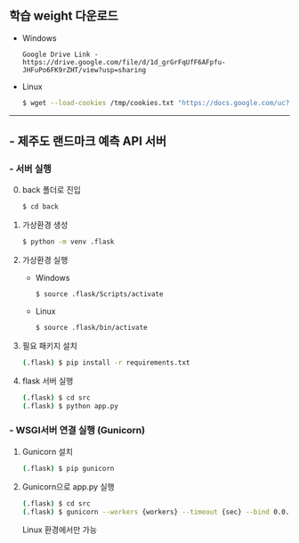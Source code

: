 ## 학습 weight 다운로드   

  - Windows
    ```
    Google Drive Link - https://drive.google.com/file/d/1d_grGrFqUfF6AFpfu-JHFuPo6FK9rZHT/view?usp=sharing
    ```
  - Linux
    ```sh
    $ wget --load-cookies /tmp/cookies.txt "https://docs.google.com/uc?export=download&confirm=$(wget --quiet --save-cookies /tmp/cookies.txt --keep-session-cookies --no-check-certificate 'https://docs.google.com/uc?export=download&id=1d_grGrFqUfF6AFpfu-JHFuPo6FK9rZHT' -O- | sed -rn 's/.*confirm=([0-9A-Za-z_]+).*/\1\n/p')&id=1d_grGrFqUfF6AFpfu-JHFuPo6FK9rZHT" -O model.h5 && rm -rf /tmp/cookies.txt
    ```

---

## - 제주도 랜드마크 예측 API 서버

### - 서버 실행
0. back 폴더로 진입
   ```sh
   $ cd back
   ```

1. 가상환경 생성
    ```sh
    $ python -m venv .flask
    ```
2. 가상환경 실행
    - Windows
      ```sh
      $ source .flask/Scripts/activate
      ```
    - Linux
      ```sh
      $ source .flask/bin/activate
      ```
3. 필요 패키지 설치
    ```sh
    (.flask) $ pip install -r requirements.txt
    ```
4. flask 서버 실행
    ```sh
    (.flask) $ cd src
    (.flask) $ python app.py
    ```
### - WSGI서버 연결 실행 (Gunicorn)
1. Gunicorn 설치
    ```sh
    (.flask) $ pip gunicorn
    ```
2. Gunicorn으로 app.py 실행
    ```sh
    (.flask) $ cd src
    (.flask) $ gunicorn --workers {workers} --timeout {sec} --bind 0.0.0.0:{port} wsgi:application
    ```
    Linux 환경에서만 가능
